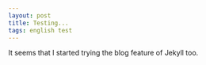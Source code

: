 ```yaml
---
layout: post
title: Testing...
tags: english test
---
```


It seems that I started trying the blog feature of Jekyll too.
